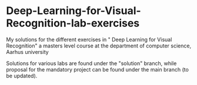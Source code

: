 # Deep-Learning-for-Visual-Recognition-lab-exercises
My solutions for the different exercises  in " Deep Learning for Visual Recognition" a masters level course at the department of computer science, Aarhus university 


Solutions for various labs are found under the "solution" branch, while proposal for the mandatory project can be found under the main branch (to be updated). 
